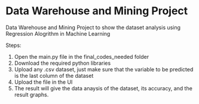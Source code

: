 # Data Warehouse and Mining Project
 Data Warehouse and Mining Project to show the dataset analysis using Regression Alogrithm in Machine Learning


Steps:
1. Open the main.py file in the final_codes_needed folder
2. Download the required python libraries
3. Upload any .csv dataset, just make sure that the variable to be predicted is the last column of the dataset
4. Upload the file in the UI
5. The result will give the data anaysis of the dataset, its accuracy, and the result graphs.

  
